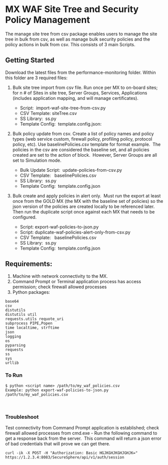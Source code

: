 # MX WAF Site Tree and Security Policy Management 

The manage site tree from csv package enables users to manage the site tree in bulk from csv, as well as manage bulk security policies and the policy actions in bulk from csv.  This consists of 3 main Scripts.

## Getting Started

Download the latest files from the performance-monitoring folder.  Within this folder are 3 required files:

1. Bulk site tree import from csv file. Run once per MX to on-board sites; for n # of Sites in site tree, Server Groups, Services, Applications (includes application mapping, and will manage certificates).
    -	Script:  import-waf-site-tree-from-csv.py
    -	CSV Template: siteTree.csv
    -	SS Library:  ss.py
    -	Template Config:  template.config.json:
    
1. Bulk policy update from csv. Create a list of policy names and policy types (web service custom, firewall policy, profiling policy, protocol policy, etc).  Use baselinePolicies.csv template for format example.  The policies in the csv are considered the baseline set, and all policies created are set to the action of block.  However, Server Groups are all set to Simulation mode.
    -	Bulk Update Script:  update-policies-from-csv.py
    -	CSV Template:   baselinePolicies.csv
    -	SS Library:  ss.py
    -	Template Config:  template.config.json

1. Bulk create and apply policies in alert only.  Must run the export at least once from the GOLD MX (the MX with the baseline set of policies) so the json version of the policies are created locally to be referenced later.  Then run the duplicate script once against each MX that needs to be configured. 
    -	Script: export-waf-policies-to-json.py
    -	Script: duplicate-waf-policies-alert-only-from-csv.py
    -	CSV Template:   baselinePolicies.csv
    -	SS Library:  ss.py
    -	Template Config:  template.config.json

## Requirements: ##

1. Machine with network connectivity to the MX.
1.	Command Prompt or Terminal application process has access permission; check firewall allowed processes
1.	Python packages:
```
base64
csv
distutils
distutils util
requests.utils requote_uri
subprocess PIPE,Popen
time localtime, strftime
json
logging
os
pyparsing
requests
ss
sys
urllib
```

### To Run ###

```
$ python <script name> /path/to/my_waf_policies.csv
Example: python export-waf-policies-to-json.py /path/to/my_waf_policies.csv
```
 
### Troubleshoot ###
Test connectivity from Command Prompt application is established; check firewall allowed processes from cmd.exe
    - Run the following command to get a response back from the server.  This command will return a json error of bad credentials that will prove we can get there.
```
curl -ik -X POST -H "Authorization: Basic HGJKGHJKGHJGHJK="  https://1.2.3.4:8083/SecureSphere/api/v1/auth/session
```